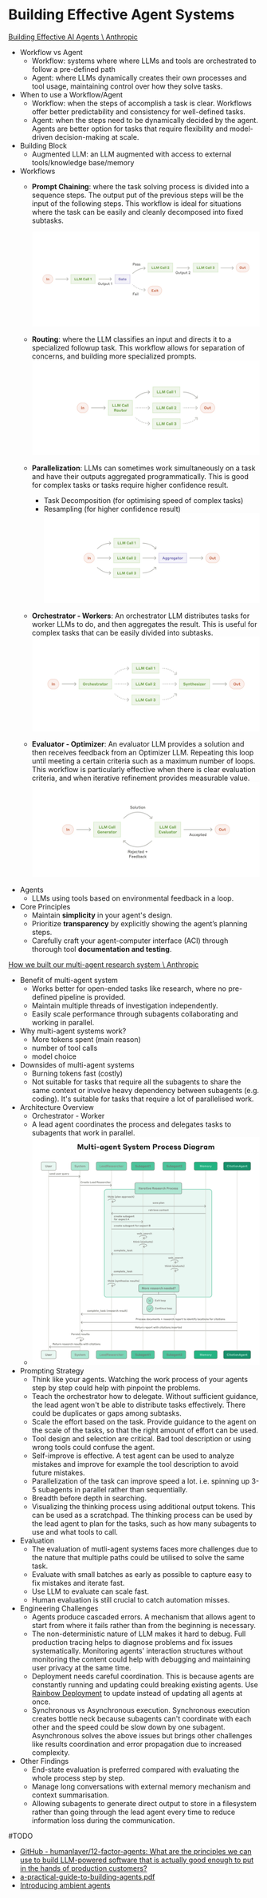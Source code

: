 # Building Effective Agent Systems

[Building Effective AI Agents \\ Anthropic](https://www.anthropic.com/engineering/building-effective-agents)
- Workflow vs Agent
	- Workflow: systems where where LLMs and tools are orchestrated to follow a pre-defined path
	- Agent: where LLMs dynamically creates their own processes and tool usage, maintaining control over how they solve tasks.
- When to use a Workflow/Agent
	- Workflow: when the steps of accomplish a task is clear. Workflows offer better predictability and consistency for well-defined tasks.
	- Agent: when the steps need to be dynamically decided by the agent. Agents are better option for tasks that require flexibility and model-driven decision-making at scale.
- Building Block
	- Augmented LLM: an LLM augmented with access to external tools/knowledge base/memory
- Workflows
	- **Prompt Chaining**: where the task solving process is divided into a sequence steps. The output put of the previous steps will be the input of the following steps. This workflow is ideal for situations where the task can be easily and cleanly decomposed into fixed subtasks.
	  
	  ![](../Images/chain.png)
	- **Routing**: where the LLM classifies an input and directs it to a specialized followup task. This workflow allows for separation of concerns, and building more specialized prompts.
	  ![](../Images/routing.png)
	- **Parallelization**: LLMs can sometimes work simultaneously on a task and have their outputs aggregated programmatically. This is good for complex tasks or tasks require higher confidence result. 
		- Task Decomposition (for optimising speed of complex tasks)
		- Resampling (for higher confidence result)
	  ![](../Images/parallelization.png)
	- **Orchestrator - Workers**: An orchestrator LLM distributes tasks for worker LLMs to do, and then aggregates the result. This is useful for complex tasks that can be easily divided into subtasks.
	  ![](../Images/orche-work.png)
	- **Evaluator - Optimizer**: An evaluator LLM provides a solution and then receives feedback from an Optimizer LLM. Repeating this loop until meeting a certain criteria such as a maximum number of loops. This workflow is particularly effective when there is clear evaluation criteria, and when iterative refinement provides measurable value.
	  ![](../Images/gen-eval.png)
- Agents
	- LLMs using tools based on environmental feedback in a loop.
- Core Principles
	- Maintain **simplicity** in your agent's design.
	- Prioritize **transparency** by explicitly showing the agent’s planning steps.
	- Carefully craft your agent-computer interface (ACI) through thorough tool **documentation and testing**.


[How we built our multi-agent research system \\ Anthropic](https://www.anthropic.com/engineering/multi-agent-research-system)
- Benefit of multi-agent system
	- Works better for open-ended tasks like research, where no pre-defined pipeline is provided. 
	- Maintain multiple threads of investigation independently.
	- Easily scale performance through subagents collaborating and working in parallel.
- Why multi-agent systems work?
	- More tokens spent (main reason)
	- number of tool calls
	- model choice
- Downsides of multi-agent systems
	- Burning tokens fast (costly)
	- Not suitable for tasks that require all the subagents to share the same context or involve heavy dependency between subagents (e.g. coding). It's suitable for tasks that require a lot of parallelised work. 
- Architecture Overview
	- Orchestrator - Worker
	- A lead agent coordinates the process and delegates tasks to subagents that work in parallel.
	- ![](../Images/anthropic-research-agent.png)
- Prompting Strategy
	- Think like your agents. Watching the work process of your agents step by step could help with pinpoint the problems.
	- Teach the orchestrator how to delegate. Without sufficient guidance, the lead agent won't be able to distribute tasks effectively. There could be duplicates or gaps among subtasks. 
	- Scale the effort based on the task. Provide guidance to the agent on the scale of the tasks, so that the right amount of effort can be used. 
	- Tool design and selection are critical. Bad tool description or using wrong tools could confuse the agent. 
	- Self-improve is effective. A test agent can be used to analyze mistakes and improve for example the tool description to avoid future mistakes. 
	- Parallelization of the task can improve speed a lot. i.e. spinning up 3-5 subagents in parallel rather than sequentially. 
	- Breadth before depth in searching.
	- Visualizing the thinking process using additional output tokens. This can be used as a scratchpad. The thinking process can be used by the lead agent to plan for the tasks, such as how many subagents to use and what tools to call. 
- Evaluation
	- The evaluation of mutli-agent systems faces more challenges due to the nature that multiple paths could be utilised to solve the same task.
	- Evaluate with small batches as early as possible to capture easy to fix mistakes and iterate fast. 
	- Use LLM to evaluate can scale fast. 
	- Human evaluation is still crucial to catch automation misses.
- Engineering Challenges
	- Agents produce cascaded errors. A mechanism that allows agent to start from where it fails rather than from the beginning is necessary.
	- The non-deterministic nature of LLM makes it hard to debug. Full production tracing helps to diagnose problems and fix issues systematically. Monitoring agents' interaction structures without monitoring the content could help with debugging and maintaining user privacy at the same time.
	- Deployment needs careful coordination. This is because agents are constantly running and updating could breaking existing agents. Use [Rainbow Deployment](https://release.com/blog/rainbow-deployment-why-and-how-to-do-it) to update instead of updating all agents at once. 
	- Synchronous vs Asynchronous execution. Synchronous execution creates bottle neck because subagents can't coordinate with each other and the speed could be slow down by one subagent. Asynchronous solves the above issues but brings other challenges like results coordination and error propagation due to increased complexity. 
- Other Findings
	- End-state evaluation is preferred compared with evaluating the whole process step by step. 
	- Manage long conversations with external memory mechanism and context summarisation. 
	- Allowing subagents to generate direct output to store in a filesystem rather than going through the lead agent every time to reduce information loss during the communication. 

#TODO 
- [GitHub - humanlayer/12-factor-agents: What are the principles we can use to build LLM-powered software that is actually good enough to put in the hands of production customers?](https://github.com/humanlayer/12-factor-agents)
- [a-practical-guide-to-building-agents.pdf](https://cdn.openai.com/business-guides-and-resources/a-practical-guide-to-building-agents.pdf)
- [Introducing ambient agents](https://blog.langchain.com/introducing-ambient-agents/)





